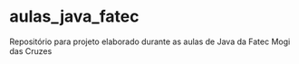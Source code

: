 # aulas_java_fatec

Repositório para projeto elaborado durante as aulas de Java da Fatec Mogi das Cruzes

